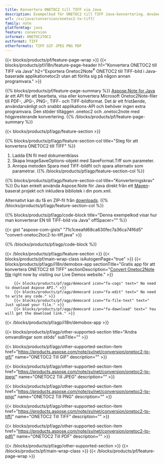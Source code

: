 ```yaml
---
title: Konvertera ONETOC2 till TIFF via Java
description: Exempelkod för ONETOC2 till TIFF Java-konvertering. Använd API-exempelkod för batch ONETOC2-filer till TIFF-konvertering inom valfri Java-baserad applikation. 
url: /sv/java/conversion/onetoc2-to-tiff/
family: note
platformtag: java
feature: conversion
informat: ONETOC2TOC2
outformat: TIFF
otherformats: TIFF GIF JPEG PNG PDF
---
```

{{< blocks/products/pf/feature-page-wrap >}}
{{< blocks/products/pf/i18n/feature-page-header h1="Konvertera ONETOC2 till TIFF via Java" h2="Exportera Onetoc2Note<sup>&reg;</sup> ONETOC2 till TIFF-bild i Java-baserade applikationetoc2r utan att förlita sig på någon annan programvara." >}}

{{% blocks/products/pf/feature-page-summary %}}
[Aspose.Note for Java](https://products.aspose.com/note/java/) är ett API för att bearbeta, visa eller konvertera Microsoft Onetoc2Note-filer till PDF-, JPG-, PNG-, TIFF- och TIFF-bildformat. Det är ett fristående, användarvänligt och snabbt applikations-API och behöver ingen extra programvara. Den stöder tilläggen .onetoc2 och .onetoc2note med högpresterande konvertering.
{{% /blocks/products/pf/feature-page-summary  %}}

{{< blocks/products/pf/agp/feature-section >}}

{{% blocks/products/pf/agp/feature-section-col title="Steg för att konvertera ONETOC2 till TIFF" %}}
1. Ladda EN fil med dokumentklass
2. Skapa ImageSaveOptions-objekt med SaveFormat.Tiff som parameter.
3. Anropa metoden Spara med TIFF-bildfil och spara alternativ som parametrar.
{{% /blocks/products/pf/agp/feature-section-col %}}

{{% blocks/products/pf/agp/feature-section-col title="Konverteringskrav" %}}
Du kan enkelt använda Aspose.Note för Java direkt från ett [Maven](https://repository.aspose.com/webapp/#/artifacts/browse/tree/General/repo/com/aspose/aspose-note)-baserat projekt och inkludera bibliotek i din pom.xml.

Alternativt kan du få en ZIP-fil från [downloads](https://downloads.aspose.com/note/java).
{{% /blocks/products/pf/agp/feature-section-col %}}

{{% blocks/products/pf/agp/code-block title="Denna exempelkod visar hur man konverterar EN till TIFF-bild via Java" offSpacer="" %}}

{{< gist "aspose-com-gists" "71c1ceeafd68ca630fec7a36ca74f6d5" "convert-onetoc2toc2-to-tiff.java" >}}

{{% /blocks/products/pf/agp/code-block %}}

{{< /blocks/products/pf/agp/feature-section >}}
{{< blocks/products/pf/main-wrap-class isAutogenPage="true" >}}
{{< blocks/products/pf/agp/i18n/demobox-app sectionTitle="Gratis app för att konvertera ONETOC2 till TIFF" sectionDescription="[Convert Onetoc2Note file](https://products.aspose.app/note/conversion/onetoc2note-to-tiff) right now by visiting our Live Demos website." >}}

        {{< blocks/products/pf/agp/democard icon="fa-cogs" text=" No need to download Aspose API." >}}
        {{< blocks/products/pf/agp/democard icon="fa-edit" text=" No need to write any code." >}}
        {{< blocks/products/pf/agp/democard icon="fa-file-text" text=" Just upload your file." >}}
        {{< blocks/products/pf/agp/democard icon="fa-download" text=" You will get the download link." >}}
		
{{< /blocks/products/pf/agp/i18n/demobox-app >}}

{{< blocks/products/pf/agp/other-supported-section title="Andra omvandlingar som stöds" subTitle="" >}}

{{< blocks/products/pf/agp/other-supported-section-item href="https://products.aspose.com/note/sv/net/conversion/onetoc2-to-gif/" name="ONETOC2 Till GIF" description="" >}}

{{< blocks/products/pf/agp/other-supported-section-item href="https://products.aspose.com/note/sv/net/conversion/onetoc2-to-jpeg/" name="ONETOC2 Till JPEG" description="" >}}

{{< blocks/products/pf/agp/other-supported-section-item href="https://products.aspose.com/note/sv/net/conversion/onetoc2-to-png/" name="ONETOC2 Till PNG" description="" >}}

{{< blocks/products/pf/agp/other-supported-section-item href="https://products.aspose.com/note/sv/net/conversion/onetoc2-to-tiff/" name="ONETOC2 Till TIFF" description="" >}}

{{< blocks/products/pf/agp/other-supported-section-item href="https://products.aspose.com/note/sv/net/conversion/onetoc2-to-pdf/" name="ONETOC2 Till PDF" description="" >}}



{{< /blocks/products/pf/agp/other-supported-section >}}
{{< /blocks/products/pf/main-wrap-class >}}
{{< /blocks/products/pf/feature-page-wrap >}}